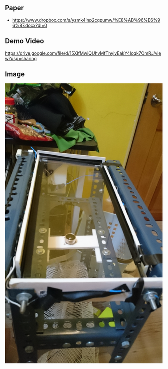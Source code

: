 ## Paper
* https://www.dropbox.com/s/yzmk4inp2cqpumw/%E8%AB%96%E6%96%87.docx?dl=0
## Demo Video
https://drive.google.com/file/d/15XIfMwiQUhvMfThyivEakY4loqk7OmRJ/view?usp=sharing
## Image
![](./img/TopView.JPG)
